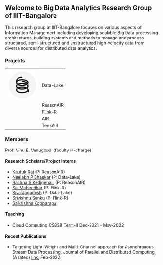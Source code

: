 
## Welcome to Big Data Analytics Research Group of IIIT-Bangalore

This research group at IIIT-Bangalore focuses on various aspects of Information Management including developing scalable Big Data processing architectures, building systems and methods to manage and process structured, semi-structured and unstructured high-velocity data from diverse sources for distributed data analytics.

### Projects
  <table>
  <tr>
    <td><a href="https://github.com/bda-uni-lu/AIR">
  <img src="test.png" alt="Data-Lake" title="Data-Lake" width="100" height="100">
  </a></td>
    <td>Data-Lake</td>
  </tr>
  <tr>
    <td></td>
    <td>ReasonAIR </td>
  </tr>
  <tr>
    <td></td>
    <td>Flink-R</td>
  </tr>
  <tr>
    <td></td>
    <td>AIR</td>
  </tr>
  <tr>
    <td></td>
    <td>TensAIR</td>
  </tr>
</table>


### Members

[Prof. Vinu E. Venugopal](https://sites.google.com/site/vinueviitm) (faculty in-charge)

#### Research Scholars/Project Interns

- [Kautuk Raj](https://in.linkedin.com/in/kautuk-raj-969a8727) (P: ReasonAIR)
- [Neelabh P Bhaskar](https://neelp2121.github.io/) (P: Data-Lake)
- [Rachna S Kedigehalli](https://rachnakedigehalli.github.io/) (P: ReasonAIR)
- [Sai Maheedhar](https://in.linkedin.com/in/sai-maheedhar-rddy-vardhireddy-451204216) (P: Flink-R)
- [Siva Jagadesh](https://siva-jagadesh.web.app/) (P: Data-Lake)
- [Srivishnu Sunku](https://in.linkedin.com/in/sunku-srivishnu-18a84a192) (P: Flink-R)
- [Saikrishna Kopparapu](https://in.linkedin.com/in/kopparapu-saikrishna-509b63205)

#### Teaching
- Cloud Computing CS838 Term-II Dec-2021 - May-2022
 
#### Recent Publications

- Targeting Light-Weight and Multi-Channel approach for Asynchronous Stream Data Processing, Journal of Parallel and Distributed Computing (A rated) [link](https://www.sciencedirect.com/science/article/pii/S0743731522001022?dgcid=author), Feb-2022.



<!-- ```markdown 
Syntax highlighted code block

# Header 1
## Header 2
### Header 3

- Bulleted
- List

1. Numbered
2. List

**Bold** and _Italic_ and `Code` text

[Link](url) and ![Image](src)
```

For more details see [Basic writing and formatting syntax](https://docs.github.com/en/github/writing-on-github/getting-started-with-writing-and-formatting-on-github/basic-writing-and-formatting-syntax).

### Jekyll Themes

Your Pages site will use the layout and styles from the Jekyll theme you have selected in your [repository settings](https://github.com/bda-lab/bda-lab.github.io/settings/pages). The name of this theme is saved in the Jekyll `_config.yml` configuration file.

### Support or Contact

Having trouble with Pages? Check out our [documentation](https://docs.github.com/categories/github-pages-basics/) or [contact support](https://support.github.com/contact) and we’ll help you sort it out.-->
